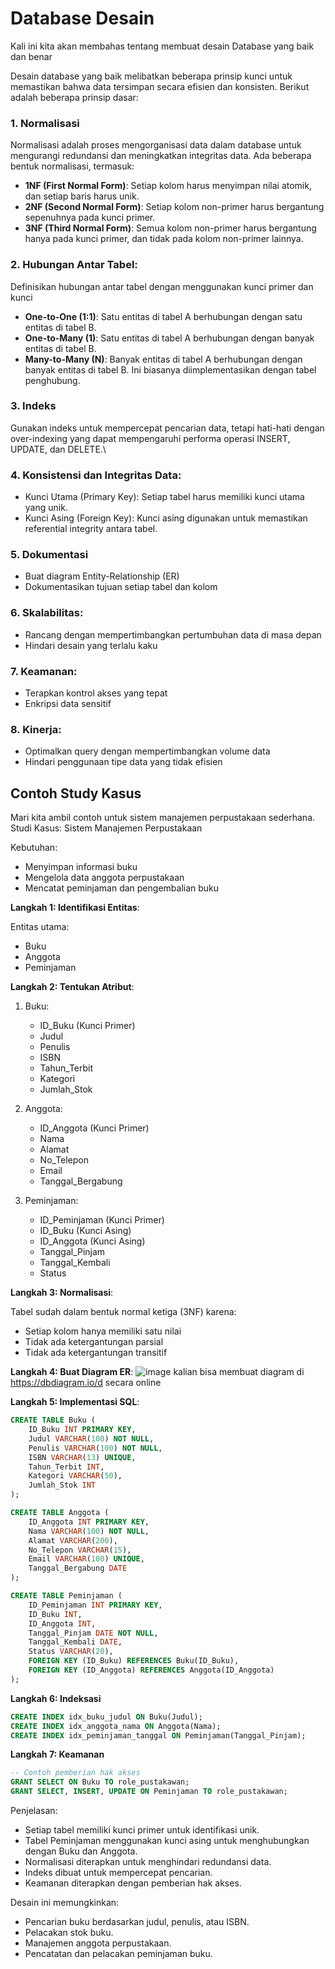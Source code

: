# Database Desain

Kali ini kita akan membahas tentang membuat desain Database yang baik dan benar

Desain database yang baik melibatkan beberapa prinsip kunci untuk memastikan bahwa data tersimpan secara efisien dan konsisten. Berikut adalah beberapa prinsip dasar:

### 1. Normalisasi

Normalisasi adalah proses mengorganisasi data dalam database untuk mengurangi redundansi dan meningkatkan integritas data. Ada beberapa bentuk normalisasi, termasuk:

  - **1NF (First Normal Form)**: Setiap kolom harus menyimpan nilai atomik, dan setiap baris harus unik.
  - **2NF (Second Normal Form)**: Setiap kolom non-primer harus bergantung sepenuhnya pada kunci primer.
  - **3NF (Third Normal Form)**: Semua kolom non-primer harus bergantung hanya pada kunci primer, dan tidak pada kolom non-primer lainnya.


### 2. Hubungan Antar Tabel:

Definisikan hubungan antar tabel dengan menggunakan kunci primer dan kunci 

  - **One-to-One (1:1)**: Satu entitas di tabel A berhubungan dengan satu entitas di tabel B.
  - **One-to-Many (1)**: Satu entitas di tabel A berhubungan dengan banyak entitas di tabel B.
  - **Many-to-Many (N)**: Banyak entitas di tabel A berhubungan dengan banyak entitas di tabel B. Ini biasanya diimplementasikan dengan tabel penghubung.


### 3. Indeks

Gunakan indeks untuk mempercepat pencarian data, tetapi hati-hati dengan over-indexing yang dapat mempengaruhi performa operasi INSERT, UPDATE, dan DELETE.\

### 4. Konsistensi dan Integritas Data:
  - Kunci Utama (Primary Key): Setiap tabel harus memiliki kunci utama yang unik.
  - Kunci Asing (Foreign Key): Kunci asing digunakan untuk memastikan referential integrity antara tabel.

### 5. Dokumentasi
  - Buat diagram Entity-Relationship (ER)
  - Dokumentasikan tujuan setiap tabel dan kolom

### 6. Skalabilitas:
  - Rancang dengan mempertimbangkan pertumbuhan data di masa depan
  - Hindari desain yang terlalu kaku

### 7. Keamanan:
  - Terapkan kontrol akses yang tepat
  - Enkripsi data sensitif

### 8. Kinerja:
  - Optimalkan query dengan mempertimbangkan volume data
  - Hindari penggunaan tipe data yang tidak efisien

## Contoh Study Kasus

Mari kita ambil contoh untuk sistem manajemen perpustakaan sederhana.
Studi Kasus: Sistem Manajemen Perpustakaan

Kebutuhan:
  - Menyimpan informasi buku
  - Mengelola data anggota perpustakaan
  - Mencatat peminjaman dan pengembalian buku

**Langkah 1: Identifikasi Entitas**:

Entitas utama:
  - Buku
  - Anggota
  - Peminjaman

**Langkah 2: Tentukan Atribut**:

1. Buku:
   - ID_Buku (Kunci Primer)
   - Judul
   - Penulis
   - ISBN
   - Tahun_Terbit
   - Kategori
   - Jumlah_Stok
  
2. Anggota:
   - ID_Anggota (Kunci Primer)
   - Nama
   - Alamat
   - No_Telepon
   - Email
   - Tanggal_Bergabung

3. Peminjaman:
   - ID_Peminjaman (Kunci Primer)
   - ID_Buku (Kunci Asing)
   - ID_Anggota (Kunci Asing)
   - Tanggal_Pinjam
   - Tanggal_Kembali
   - Status

  
**Langkah 3: Normalisasi**:

Tabel sudah dalam bentuk normal ketiga (3NF) karena:

  - Setiap kolom hanya memiliki satu nilai
  - Tidak ada ketergantungan parsial
  -  Tidak ada ketergantungan transitif

**Langkah 4: Buat Diagram ER**:
![image](https://github.com/user-attachments/assets/456695b2-33d8-4890-815e-e73d25c3081e)
kalian bisa membuat diagram di https://dbdiagram.io/d secara online

**Langkah 5: Implementasi SQL**:
```sql
CREATE TABLE Buku (
    ID_Buku INT PRIMARY KEY,
    Judul VARCHAR(100) NOT NULL,
    Penulis VARCHAR(100) NOT NULL,
    ISBN VARCHAR(13) UNIQUE,
    Tahun_Terbit INT,
    Kategori VARCHAR(50),
    Jumlah_Stok INT
);

CREATE TABLE Anggota (
    ID_Anggota INT PRIMARY KEY,
    Nama VARCHAR(100) NOT NULL,
    Alamat VARCHAR(200),
    No_Telepon VARCHAR(15),
    Email VARCHAR(100) UNIQUE,
    Tanggal_Bergabung DATE
);

CREATE TABLE Peminjaman (
    ID_Peminjaman INT PRIMARY KEY,
    ID_Buku INT,
    ID_Anggota INT,
    Tanggal_Pinjam DATE NOT NULL,
    Tanggal_Kembali DATE,
    Status VARCHAR(20),
    FOREIGN KEY (ID_Buku) REFERENCES Buku(ID_Buku),
    FOREIGN KEY (ID_Anggota) REFERENCES Anggota(ID_Anggota)
);
```

**Langkah 6: Indeksasi**
```sql
CREATE INDEX idx_buku_judul ON Buku(Judul);
CREATE INDEX idx_anggota_nama ON Anggota(Nama);
CREATE INDEX idx_peminjaman_tanggal ON Peminjaman(Tanggal_Pinjam);
```

**Langkah 7: Keamanan**
```sql
-- Contoh pemberian hak akses
GRANT SELECT ON Buku TO role_pustakawan;
GRANT SELECT, INSERT, UPDATE ON Peminjaman TO role_pustakawan;
```


Penjelasan:
  - Setiap tabel memiliki kunci primer untuk identifikasi unik.
  - Tabel Peminjaman menggunakan kunci asing untuk menghubungkan dengan Buku dan Anggota.
  - Normalisasi diterapkan untuk menghindari redundansi data.
  - Indeks dibuat untuk mempercepat pencarian.
  - Keamanan diterapkan dengan pemberian hak akses.

Desain ini memungkinkan:
  - Pencarian buku berdasarkan judul, penulis, atau ISBN.
  - Pelacakan stok buku.
  - Manajemen anggota perpustakaan.
  - Pencatatan dan pelacakan peminjaman buku.
